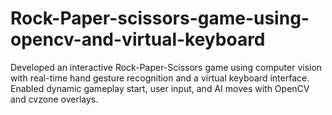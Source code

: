 # Rock-Paper-scissors-game-using-opencv-and-virtual-keyboard
Developed an interactive Rock-Paper-Scissors game using computer vision with real-time hand gesture recognition and a virtual keyboard interface. Enabled dynamic gameplay start, user input, and AI moves with OpenCV and cvzone overlays.
